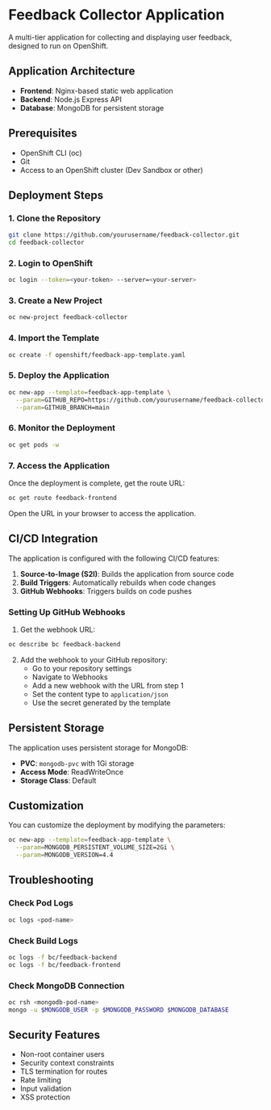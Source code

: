 # Feedback Collector Application

A multi-tier application for collecting and displaying user feedback, designed to run on OpenShift.

## Application Architecture

- **Frontend**: Nginx-based static web application
- **Backend**: Node.js Express API
- **Database**: MongoDB for persistent storage

## Prerequisites

- OpenShift CLI (oc)
- Git
- Access to an OpenShift cluster (Dev Sandbox or other)

## Deployment Steps

### 1. Clone the Repository

```bash
git clone https://github.com/yourusername/feedback-collector.git
cd feedback-collector
```

### 2. Login to OpenShift

```bash
oc login --token=<your-token> --server=<your-server>
```

### 3. Create a New Project

```bash
oc new-project feedback-collector
```

### 4. Import the Template

```bash
oc create -f openshift/feedback-app-template.yaml
```

### 5. Deploy the Application

```bash
oc new-app --template=feedback-app-template \
  --param=GITHUB_REPO=https://github.com/yourusername/feedback-collector.git \
  --param=GITHUB_BRANCH=main
```

### 6. Monitor the Deployment

```bash
oc get pods -w
```

### 7. Access the Application

Once the deployment is complete, get the route URL:

```bash
oc get route feedback-frontend
```

Open the URL in your browser to access the application.

## CI/CD Integration

The application is configured with the following CI/CD features:

1. **Source-to-Image (S2I)**: Builds the application from source code
2. **Build Triggers**: Automatically rebuilds when code changes
3. **GitHub Webhooks**: Triggers builds on code pushes

### Setting Up GitHub Webhooks

1. Get the webhook URL:

```bash
oc describe bc feedback-backend
```

2. Add the webhook to your GitHub repository:
   - Go to your repository settings
   - Navigate to Webhooks
   - Add a new webhook with the URL from step 1
   - Set the content type to `application/json`
   - Use the secret generated by the template

## Persistent Storage

The application uses persistent storage for MongoDB:

- **PVC**: `mongodb-pvc` with 1Gi storage
- **Access Mode**: ReadWriteOnce
- **Storage Class**: Default

## Customization

You can customize the deployment by modifying the parameters:

```bash
oc new-app --template=feedback-app-template \
  --param=MONGODB_PERSISTENT_VOLUME_SIZE=2Gi \
  --param=MONGODB_VERSION=4.4
```

## Troubleshooting

### Check Pod Logs

```bash
oc logs <pod-name>
```

### Check Build Logs

```bash
oc logs -f bc/feedback-backend
oc logs -f bc/feedback-frontend
```

### Check MongoDB Connection

```bash
oc rsh <mongodb-pod-name>
mongo -u $MONGODB_USER -p $MONGODB_PASSWORD $MONGODB_DATABASE
```

## Security Features

- Non-root container users
- Security context constraints
- TLS termination for routes
- Rate limiting
- Input validation
- XSS protection
